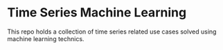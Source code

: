 # Time Series Machine Learning

This repo holds a collection of time series related use cases solved using machine learning technics. 